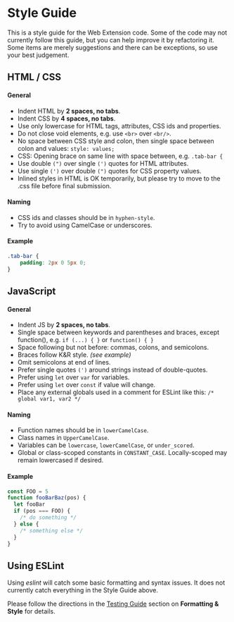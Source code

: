 # Style Guide

This is a style guide for the Web Extension code. Some of the code may not currently follow this guide, but you can help improve it by refactoring it. Some items are merely suggestions and there can be exceptions, so use your best judgement.


## HTML / CSS ##

#### General ####

 - Indent HTML by **2 spaces, no tabs**.
 - Indent CSS by **4 spaces, no tabs**.
 - Use only lowercase for HTML tags, attributes, CSS ids and properties.
 - Do not close void elements, e.g. use `<br>` over `<br/>`.
 - No space between CSS style and colon, then single space between colon and values: `style: values;`
 - CSS: Opening brace on same line with space between, e.g. `.tab-bar {`
 - Use double `(")` over single `(')` quotes for HTML attributes.
 - Use single `(')` over double `(")` quotes for CSS property values.
 - Inlined styles in HTML is OK temporarily, but please try to move to the .css file before final submission.

#### Naming ####

 - CSS ids and classes should be in `hyphen-style`. 
 - Try to avoid using CamelCase or underscores.


#### Example ####

```CSS
.tab-bar {
    padding: 2px 0 5px 0;
}
```

## JavaScript ##

#### General ####

 - Indent JS by **2 spaces, no tabs**.
 - Single space between keywords and parentheses and braces, except function(), e.g. `if (...) { }` or `function() { }`
 - Space following but not before: commas, colons, and semicolons.
 - Braces follow K&amp;R style. *(see example)*
 - Omit semicolons at end of lines.
 - Prefer single quotes `(')` around strings instead of double-quotes.
 - Prefer using `let` over `var` for variables.
 - Prefer using `let` over `const` if value will change.
 - Place any external globals used in a comment for ESLint like this:
   `/* global var1, var2 */`

#### Naming ####

 - Function names should be in `lowerCamelCase`.
 - Class names in `UpperCamelCase`.
 - Variables can be `lowercase`, `lowerCamelCase`, or `under_scored`.
 - Global or class-scoped constants in `CONSTANT_CASE`. Locally-scoped may remain lowercased if desired.

#### Example ####

```javascript
const FOO = 5
function fooBarBaz(pos) {
  let fooBar
  if (pos === FOO) {
    /* do something */
  } else {
    /* something else */
  }
}
```

## Using ESLint ##

Using *eslint* will catch some basic formatting and syntax issues. It does not currently catch everything in the Style Guide above. 

Please follow the directions in the [Testing Guide](TESTING_GUIDE.md) section on **Formatting & Style** for details.

